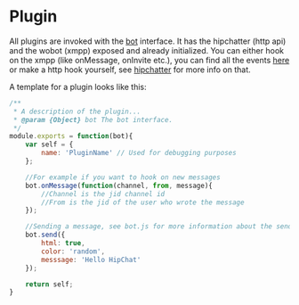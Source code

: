 # Plugin

All plugins are invoked with the [bot](../bot.js) interface. It has the hipchatter (http api) and the wobot (xmpp) exposed and already initialized. You can either hook on the xmpp (like onMessage, onInvite etc.), you can find all the events [here](../wobot.js) or make a http hook yourself, see [hipchatter](https://github.com/charltoons/hipchatter) for more info on that.

A template for a plugin looks like this:  
```javascript
/**
 * A description of the plugin...
 * @param {Object} bot The bot interface.
 */
module.exports = function(bot){
    var self = {
        name: 'PluginName' // Used for debugging purposes
    };

    //For example if you want to hook on new messages
    bot.onMessage(function(channel, from, message){
        //Channel is the jid channel id
        //From is the jid of the user who wrote the message
    });

    //Sending a message, see bot.js for more information about the send function
    bot.send({
        html: true,
        color: 'random',
        messsage: 'Hello HipChat'
    });

    return self;
}
```
